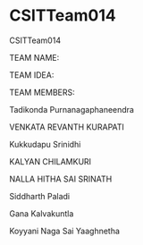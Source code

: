 # CSITTeam014
CSITTeam014

TEAM NAME:

TEAM IDEA:

TEAM MEMBERS:

Tadikonda Purnanagaphaneendra

VENKATA REVANTH KURAPATI 

Kukkudapu Srinidhi

KALYAN CHILAMKURI

NALLA HITHA SAI SRINATH

Siddharth Paladi 

Gana Kalvakuntla

Koyyani Naga Sai Yaaghnetha
